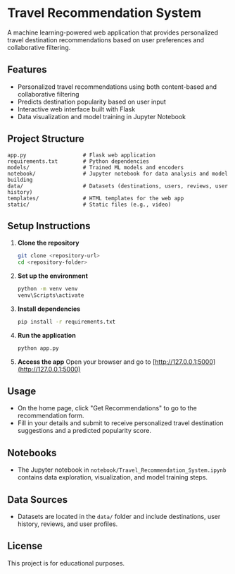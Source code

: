 # Travel Recommendation System

A machine learning-powered web application that provides personalized travel destination recommendations based on user preferences and collaborative filtering.

## Features
- Personalized travel recommendations using both content-based and collaborative filtering
- Predicts destination popularity based on user input
- Interactive web interface built with Flask
- Data visualization and model training in Jupyter Notebook

## Project Structure
```
app.py                  # Flask web application
requirements.txt        # Python dependencies
models/                 # Trained ML models and encoders
notebook/               # Jupyter notebook for data analysis and model building
data/                   # Datasets (destinations, users, reviews, user history)
templates/              # HTML templates for the web app
static/                 # Static files (e.g., video)
```

## Setup Instructions
1. **Clone the repository**
   ```bash
   git clone <repository-url>
   cd <repository-folder>
   ```
2. **Set up the environment**
   ```bash
   python -m venv venv
   venv\Scripts\activate
   ```
3. **Install dependencies**
   ```bash
   pip install -r requirements.txt
   ```
4. **Run the application**
   ```bash
   python app.py
   ```
5. **Access the app**
   Open your browser and go to [http://127.0.0.1:5000](http://127.0.0.1:5000)

## Usage
- On the home page, click "Get Recommendations" to go to the recommendation form.
- Fill in your details and submit to receive personalized travel destination suggestions and a predicted popularity score.

## Notebooks
- The Jupyter notebook in `notebook/Travel_Recommendation_System.ipynb` contains data exploration, visualization, and model training steps.

## Data Sources
- Datasets are located in the `data/` folder and include destinations, user history, reviews, and user profiles.

## License
This project is for educational purposes.
